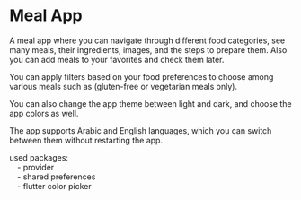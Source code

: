 # Meal App

A meal app where you can navigate through different food categories,
see many meals, their ingredients, images, and the steps to prepare them.
Also you can add meals to your favorites and check them later.

You can apply filters based on your food preferences to choose among various meals such as (gluten-free or vegetarian meals only).

You can also change the app theme between light and dark, and choose the app colors as well.

The app supports Arabic and English languages, which you can switch between them without restarting the app.

used packages:  
&emsp;- provider  
&emsp;- shared preferences  
&emsp;- flutter color picker  